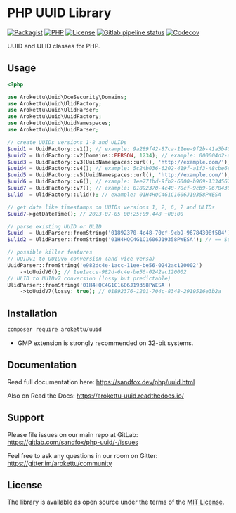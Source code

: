 # PHP UUID Library

[![Packagist](https://img.shields.io/packagist/v/arokettu/uuid.svg?style=flat-square)](https://packagist.org/packages/arokettu/uuid)
[![PHP](https://img.shields.io/packagist/php-v/arokettu/uuid.svg?style=flat-square)](https://packagist.org/packages/arokettu/uuid)
[![License](https://img.shields.io/packagist/l/arokettu/uuid.svg?style=flat-square)](LICENSE.md)
[![Gitlab pipeline status](https://img.shields.io/gitlab/pipeline/sandfox/php-uuid/master.svg?style=flat-square)](https://gitlab.com/sandfox/php-uuid/-/pipelines)
[![Codecov](https://img.shields.io/codecov/c/gl/sandfox/php-uuid?style=flat-square)](https://codecov.io/gl/sandfox/php-uuid/)

UUID and ULID classes for PHP.

## Usage

```php
<?php

use Arokettu\Uuid\DceSecurity\Domains;
use Arokettu\Uuid\UlidFactory;
use Arokettu\Uuid\UlidParser;
use Arokettu\Uuid\UuidFactory;
use Arokettu\Uuid\UuidNamespaces;
use Arokettu\Uuid\UuidParser;

// create UUIDs versions 1-8 and ULIDs
$uuid1 = UuidFactory::v1(); // example: 9a289f42-87ca-11ee-9f2b-41a3b4016a63
$uuid2 = UuidFactory::v2(Domains::PERSON, 1234); // example: 000004d2-ab4c-21ee-9700-47774c7dcdc1
$uuid3 = UuidFactory::v3(UuidNamespaces::url(), 'http://example.com/'); // 773536a8-4b7b-383d-9106-697d4d366254
$uuid4 = UuidFactory::v4(); // example: 5c24b036-6202-419f-a1f3-48cbe6ebf17a
$uuid5 = UuidFactory::v5(UuidNamespaces::url(), 'http://example.com/'); // 0a300ee9-f9e4-5697-a51a-efc7fafaba67
$uuid6 = UuidFactory::v6(); // example: 1ee771bd-9fb2-6000-b969-1334567890ab
$uuid7 = UuidFactory::v7(); // example: 01892370-4c48-70cf-9cb9-96784308f504
$ulid  = UlidFactory::ulid(); // example: 01H4HQC4G1C1606J19358PWESA

// get data like timestamps on UUIDs versions 1, 2, 6, 7 and ULIDs
$uuid7->getDateTime(); // 2023-07-05 00:25:09.448 +00:00

// parse existing UUID or ULID
$uuid  = UuidParser::fromString('01892370-4c48-70cf-9cb9-96784308f504'); // == $uuid7
$ulid2 = UlidParser::fromString('01H4HQC4G1C1606J19358PWESA'); // == $ulid

// possible killer features
// UUIDv1 to UUIDv6 conversion (and vice versa)
UuidParser::fromString('e982dc4e-1acc-11ee-be56-0242ac120002')
    ->toUuidV6(); // 1ee1acce-982d-6c4e-be56-0242ac120002
// ULID to UUIDv7 conversion (lossy but predictable)
UlidParser::fromString('01H4HQC4G1C1606J19358PWESA')
    ->toUuidV7(lossy: true); // 01892376-1201-704c-8348-2919516e3b2a
```

## Installation

```bash
composer require arokettu/uuid
```

* GMP extension is strongly recommended on 32-bit systems.

## Documentation

Read full documentation here: <https://sandfox.dev/php/uuid.html>

Also on Read the Docs: <https://arokettu-uuid.readthedocs.io/>

## Support

Please file issues on our main repo at GitLab: <https://gitlab.com/sandfox/php-uuid/-/issues>

Feel free to ask any questions in our room on Gitter: <https://gitter.im/arokettu/community>

## License

The library is available as open source under the terms of the [MIT License](LICENSE.md).
